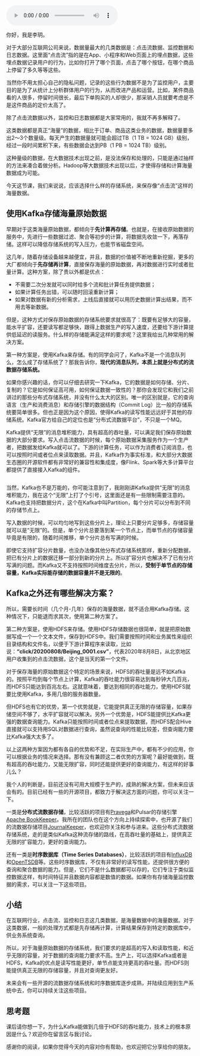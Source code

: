 <audio title="21 _ 类似“点击流”这样的海量数据应该如何存储？" src="https://static001.geekbang.org/resource/audio/45/44/45df906626d9a53e9eafebf5e3880f44.mp3" controls="controls"></audio> 
<p>你好，我是李玥。</p><p>对于大部分互联网公司来说，数据量最大的几类数据是：点击流数据、监控数据和日志数据。这里面“点击流”指的是在App、小程序和Web页面上的埋点数据，这些埋点数据记录用户的行为，比如你打开了哪个页面，点击了哪个按钮，在哪个商品上停留了多久等等这些。</p><p>当然你不用太担心自己的隐私问题，记录的这些行为数据不是为了监控用户，主要目的是为了从统计上分析群体用户的行为，从而改进产品和运营。比如，某件商品看的人很多，停留时间很长，最后下单购买的人却很少，那采销人员就要考虑是不是这件商品的定价太高了。</p><p>除了点击流数据以外，监控和日志数据都是大家常用的，我就不再多解释了。</p><p>这类数据都是真正“海量”的数据，相比于订单、商品这类业务的数据，数据量要多出2～3个数量级。每天产生的数据量就可能会超过TB（1 TB = 1024 GB）级别，经过一段时间累积下来，有些数据会达到PB（1 PB = 1024 TB）级别。</p><p>这种量级的数据，在大数据技术出现之前，是没法保存和处理的，只能是通过抽样的方法来凑合着做分析。Hadoop等大数据技术出现以后，才使得存储和计算海量数据成为可能。</p><p>今天这节课，我们来说说，应该选择什么样的存储系统，来保存像“点击流”这样的海量数据。</p><!-- [[[read_end]]] --><h2>使用Kafka存储海量原始数据</h2><p>早期对于这类海量原始数据，都倾向于<strong>先计算再存储</strong>。也就是，在接收原始数据的服务中，先进行一些数据过滤、聚合等初步的计算，将数据先收敛一下，再落存储。这样可以降低存储系统的写入压力，也能节省磁盘空间。</p><p>这几年，随着存储设备越来越便宜，并且，数据的价值被不断地重新挖掘，更多的大厂都倾向于<strong>先存储再计算</strong>，直接保存海量的原始数据，再对数据进行实时或者批量计算。这种方案，除了贵以外都是优点：</p><ul>
<li>不需要二次分发就可以同时给多个流和批计算任务提供数据；</li>
<li>如果计算任务出错，可以随时回滚重新计算；</li>
<li>如果对数据有新的分析需求，上线后直接就可以用历史数据计算出结果，而不用去等新数据。</li>
</ul><p>但是，这种方式对保存原始数据的存储系统要求就很高了：既要有足够大的容量，能水平扩容，还要读写都足够快，跟得上数据生产的写入速度，还要给下游计算提供低延迟的读服务。什么样的存储能满足这样的要求呢？这里我给出几种常用的解决方案。</p><p>第一种方案是，使用Kafka来存储。有的同学会问了，Kafka不是一个消息队列么，怎么成了存储系统了？那我告诉你，<strong>现代的消息队列，本质上就是分布式的流数据存储系统。</strong></p><p>如果你感兴趣的话，你可以仔细去研究一下Kafka，它的数据是如何存储、分片、复制的？它是如何保证高可用，如何保证数据一致性的？那你会发现它和我们之前讲过的那些分布式存储系统，并没有什么太大的区别。唯一的区别就是，它的查询语言（生产和消费消息）和存储引擎的数据结构（Commit Log）比一般的存储系统要简单很多。但也正是因为这个原因，使得Kafka的读写性能远远好于其他的存储系统。Kafka官方给自己的定位也是“分布式流数据平台”，不只是一个MQ。</p><p>Kafka提供“无限”的消息堆积能力，具有超高的吞吐量，可以满足我们保存原始数据的大部分要求。写入点击流数据的时候，每个原始数据采集服务作为一个生产者，把数据发给Kafka就可以了。下游的计算任务，可以作为消费者订阅消息，也可以按照时间或者位点来读取数据。并且，Kafka作为事实标准，和大部分大数据生态圈的开源软件都有非常好的兼容性和集成度，像Flink、Spark等大多计算平台都提供了直接接入Kafka的组件。</p><p><img src="https://static001.geekbang.org/resource/image/ba/8c/ba6bae1b4e59ba2000f0789886248d8c.jpg" alt=""></p><p>当然，Kafka也不是万能的，你可能注意到了，我刚刚讲Kafka提供“无限”的消息堆积能力，我在这个“无限”上打了个引号，这里面还是有一些限制需要注意的。Kafka也支持把数据分片，这个在Kafka中叫Partition，每个分片可以分布到不同的存储节点上。</p><p>写入数据的时候，可以均匀地写到这些分片上，理论上只要分片足够多，存储容量就可以是“无限”的。但是，单个分片总要落到某一个节点上，而单节点的存储容量毕竟是有限的，随着时间推移，单个分片总有写满的时候。</p><p>即使它支持扩容分片数量，也没办法像其他分布式存储系统那样，重新分配数据，把已有分片上的数据迁移一部分到新的分片上。所以扩容分片也解决不了已有分片写满的问题。而Kafka又不支持按照时间维度去分片，所以，<strong>受制于单节点的存储容量，Kafka实际能存储的数据容量并不是无限的</strong>。</p><h2>Kafka之外还有哪些解决方案？</h2><p>所以，需要长时间（几个月-几年）保存的海量数据，就不适合用Kafka存储。这种情况下，只能退而求其次，使用第二种方案了。</p><p>第二种方案是，使用HDFS来存储。使用HDFS存储数据也很简单，就是把原始数据写成一个一个文本文件，保存到HDFS中。我们需要按照时间和业务属性来组织目录结构和文件名，以便于下游计算程序来读取，比如说：<strong>“click/20200808/Beijing_0001.csv”</strong>，代表2020年8月8日，从北京地区用户收集到的点击流数据，这个是当天的第一个文件。</p><p>对于保存海量的原始数据这个特定的场景来说，HDFS的吞吐量是远不如Kafka的。按照平均到每个节点上计算，Kafka的吞吐能力很容易达到每秒钟大几百兆，而HDFS只能达到百兆左右。这就意味着，要达到相同的吞吐能力，使用HDFS就要比使用Kafka，多用几倍的服务器数量。</p><p>但HDFS也有它的优势，第一个优势就是，它能提供真正无限的存储容量，如果存储空间不够了，水平扩容就可以解决。另外一个优势是，HDFS能提供比Kafka更强的数据查询能力。Kafka只能按照时间或者位点来提取数据，而HDFS配合Hive直接就可以支持用SQL对数据进行查询，虽然说查询的性能比较差，但查询能力要比Kafka强大太多了。</p><p>以上这两种方案因为都有各自的优势和不足，在实际生产中，都有不少的应用，你可以根据业务的情况来选择。那有没有兼顾这二者优势的方案呢？最好能做到，既有超高的吞吐能力，又能无限扩容，同时还能提供更好的查询能力，有这样的好事儿么？</p><p>我个人的判断是，目前还没有可用大规模于生产的，成熟的解决方案，但未来应该会有的。目前已经有一些的开源项目，都致力于解决这方面的问题，你可以关注一下。</p><p>一类是<strong>分布式流数据存储</strong>，比较活跃的项目有<a href="https://github.com/pravega/pravega">Pravega</a>和Pulsar的存储引擎<a href="https://github.com/apache/bookkeeper">Apache BookKeeper</a>。我所在的团队也在这个方向上持续探索中，也开源了我们的流数据存储项目<a href="https://github.com/chubaostream/journalkeeper">JournalKeeper</a>，也欢迎你关注和参与进来。这些分布式流数据存储系统，走的是类似Kafka这种流存储的路线，在高吞吐量的基础上，提供真正无限的扩容能力，更好的查询能力。</p><p>还有一类是<strong>时序数据库（Time Series Databases）</strong>，比较活跃的项目有<a href="https://github.com/influxdata/influxdb">InfluxDB</a>和<a href="https://github.com/OpenTSDB/opentsdb">OpenTSDB</a>等。这些时序数据库，不仅有非常好的读写性能，还提供很方便的查询和聚合数据的能力。但是，它们不是什么数据都可以存的，它们专注于类似监控数据这样，有时间特征并且数据内容都是数值的数据。如果你有存储海量监控数据的需求，可以关注一下这些项目。</p><h2>小结</h2><p>在互联网行业，点击流、监控和日志这几类数据，是海量数据中的海量数据。对于这类数据，一般的处理方式都是先存储再计算，计算结果保存到特定的数据库中，供业务系统查询。</p><p>所以，对于海量原始数据的存储系统，我们要求的是超高的写入和读取性能，和近乎无限的容量，对于数据的查询能力要求不高。生产上，可以选择Kafka或者是HDFS，Kafka的优点是读写性能更好，单节点能支持更高的吞吐量。而HDFS则能提供真正无限的存储容量，并且对查询更友好。</p><p>未来会有一些开源的流数据存储系统和时序数据库逐步成熟，并陆续应用到生产系统中去，你可以持续关注这些项目。</p><h2>思考题</h2><p>课后请你想一下，为什么Kafka能做到几倍于HDFS的吞吐能力，技术上的根本原因是什么？欢迎你在留言区与我讨论。</p><p>感谢你的阅读，如果你觉得今天的内容对你有帮助，也欢迎把它分享给你的朋友。</p>